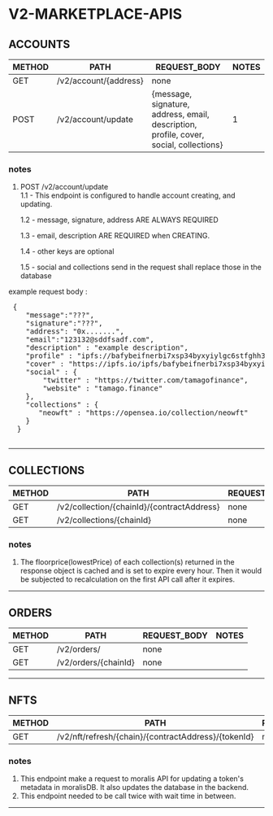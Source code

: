 # **V2-MARKETPLACE-APIS**

## **ACCOUNTS**

| METHOD | PATH                  | REQUEST_BODY                                                                           | NOTES |
| ------ | --------------------- | -------------------------------------------------------------------------------------- | ----- |
| GET    | /v2/account/{address} | none                                                                                   |       |
| POST   | /v2/account/update    | {message, signature, address, email, description, profile, cover, social, collections} | 1     |

### notes

1. POST /v2/account/update  
   1.1 - This endpoint is configured to handle account creating, and updating.

   1.2 - message, signature, address ARE ALWAYS REQUIRED

   1.3 - email, description ARE REQUIRED when CREATING.

   1.4 - other keys are optional

   1.5 - social and collections send in the request shall replace those in the database

example request body :

  <pre>
 {
    "message":"???",
    "signature":"???",
    "address": "0x.......",
    "email":"123132@sddfsadf.com",
    "description" : "example description",
    "profile" : "ipfs://bafybeifnerbi7xsp34byxyiylgc6stfghh3iqvg5i2xkoybfusyyw2inma/269.png",
    "cover" : "https://ipfs.io/ipfs/bafybeifnerbi7xsp34byxyiylgc6stfghh3iqvg5i2xkoybfusyyw2inma/269.png",
    "social" : {
        "twitter" : "https://twitter.com/tamagofinance",
        "website" : "tamago.finance"
    },
    "collections" : {
       "neowft" : "https://opensea.io/collection/neowft"
    }
  }
  </pre>

---

## **COLLECTIONS**

| METHOD | PATH                                       | REQUEST_BODY | NOTES |
| ------ | ------------------------------------------ | ------------ | ----- |
| GET    | /v2/collection/{chainId}/{contractAddress} | none         | 1     |
| GET    | /v2/collections/{chainId}                  | none         | 1     |

### notes

1. The floorprice(lowestPrice) of each collection(s) returned in the response object is cached and is set to expire every hour. Then it would be subjected to recalculation on the first API call after it expires.

---

## **ORDERS**

| METHOD | PATH                 | REQUEST_BODY | NOTES |
| ------ | -------------------- | ------------ | ----- |
| GET    | /v2/orders/          | none         |       |
| GET    | /v2/orders/{chainId} | none         |       |

---

## **NFTS**

| METHOD | PATH                                                | REQUEST_BODY | NOTES |
| ------ | --------------------------------------------------- | ------------ | ----- |
| GET    | /v2/nft/refresh/{chain}/{contractAddress}/{tokenId} | none         | 1, 2  |

### notes

1. This endpoint make a request to moralis API for updating a token's metadata in moralisDB. It also updates the database in the backend.
2. This endpoint needed to be call twice with wait time in between.

---

